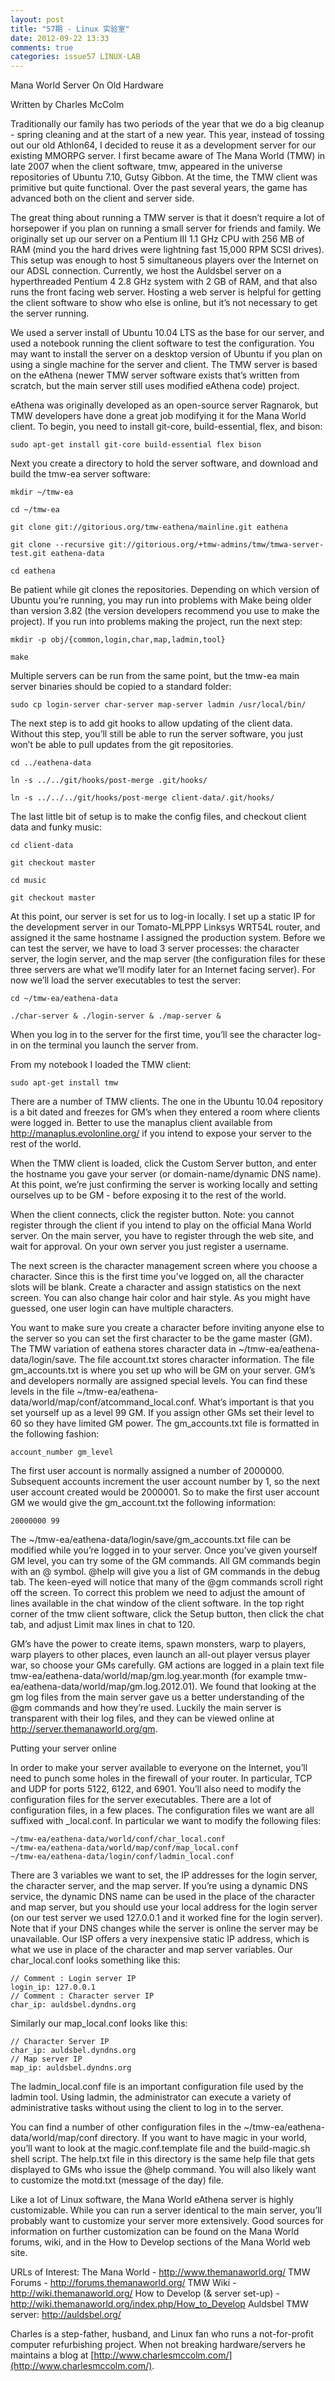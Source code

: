 ```yaml
---
layout: post
title: "57期 - Linux 实验室"
date: 2012-09-22 13:33
comments: true
categories: issue57 LINUX-LAB
---
```


Mana World Server On Old Hardware

Written by Charles McColm

Traditionally our family has two periods of the year that we do a big cleanup - spring cleaning and at the start of a new year. This year, instead of tossing out our old Athlon64, I decided to reuse it as a development server for our existing MMORPG server. I first became aware of The Mana World (TMW) in late 2007 when the client software, tmw, appeared in the universe repositories of Ubuntu 7.10, Gutsy Gibbon. At the time, the TMW client was primitive but quite functional. Over the past several years, the game has advanced both on the client and server side.

The great thing about running a TMW server is that it doesn’t require a lot of horsepower if you plan on running a small server for friends and family. We originally set up our server on a Pentium III 1.1 GHz CPU with 256 MB of RAM (mind you the hard drives were lightning fast 15,000 RPM SCSI drives). This setup was enough to host 5 simultaneous players over the Internet on our ADSL connection. Currently, we host the Auldsbel server on a hyperthreaded Pentium 4 2.8 GHz system with 2 GB of RAM, and that also runs the front facing web server. Hosting a web server is helpful for getting the client software to show who else is online, but it’s not necessary to get the server running.

We used a server install of Ubuntu 10.04 LTS as the base for our server, and used a notebook running the client software to test the configuration. You may want to install the server on a desktop version of Ubuntu if you plan on using a single machine for the server and client. The TMW server is based on the eAthena (newer TMW server software exists that’s written from scratch, but the main server still uses modified eAthena code) project.

eAthena was originally developed as an open-source server Ragnarok, but TMW developers have done a great job modifying it for the Mana World client. To begin, you need to install git-core, build-essential, flex, and bison:

    sudo apt-get install git-core build-essential flex bison

Next you create a directory to hold the server software, and download and build the tmw-ea server software:

    mkdir ~/tmw-ea

    cd ~/tmw-ea

    git clone git://gitorious.org/tmw-eathena/mainline.git eathena

    git clone --recursive git://gitorious.org/+tmw-admins/tmw/tmwa-server-test.git eathena-data

    cd eathena

Be patient while git clones the repositories. Depending on which version of Ubuntu you’re running, you may run into problems with Make being older than version 3.82 (the version developers recommend you use to make the project). If you run into problems making the project, run the next step:

    mkdir -p obj/{common,login,char,map,ladmin,tool}

    make

Multiple servers can be run from the same point, but the tmw-ea main server binaries should be copied to a standard folder:

    sudo cp login-server char-server map-server ladmin /usr/local/bin/

The next step is to add git hooks to allow updating of the client data. Without this step, you’ll still be able to run the server software, you just won’t be able to pull updates from the git repositories.

    cd ../eathena-data

    ln -s ../../git/hooks/post-merge .git/hooks/

    ln -s ../../../git/hooks/post-merge client-data/.git/hooks/

The last little bit of setup is to make the config files, and checkout client data and funky music:

    cd client-data

    git checkout master

    cd music

    git checkout master

At this point, our server is set for us to log-in locally. I set up a static IP for the development server in our Tomato-MLPPP Linksys WRT54L router, and assigned it the same hostname I assigned the production system. Before we can test the server, we have to load 3 server processes: the character server, the login server, and the map server (the configuration files for these three servers are what we’ll modify later for an Internet facing server). For now we’ll load the server executables to test the server:

    cd ~/tmw-ea/eathena-data

    ./char-server & ./login-server & ./map-server &

When you log in to the server for the first time, you’ll see the character log-in on the terminal you launch the server from. 

From my notebook I loaded the TMW client:

    sudo apt-get install tmw

There are a number of TMW clients. The one in the Ubuntu 10.04 repository is a bit dated and freezes for GM’s when they entered a room where clients were logged in. Better to use the manaplus client available from http://manaplus.evolonline.org/ if you intend to expose your server to the rest of the world.

When the TMW client is loaded, click the Custom Server button, and enter the hostname you gave your server (or domain-name/dynamic DNS name). At this point, we’re just confirming the server is working locally and setting ourselves up to be GM - before exposing it to the rest of the world.

When the client connects, click the register button. Note: you cannot register through the client if you intend to play on the official Mana World server. On the main server, you have to register through the web site, and wait for approval. On your own server you just register a username.

The next screen is the character management screen where you choose a character. Since this is the first time you’ve logged on, all the character slots will be blank. Create a character and assign statistics on the next screen. You can also change hair color and hair style. As you might have guessed, one user login can have multiple characters.

You want to make sure you create a character before inviting anyone else to the server so you can set the first character to be the game master (GM). The TMW variation of eathena stores character data in ~/tmw-ea/eathena-data/login/save. The file account.txt stores character information. The file gm_accounts.txt is where you set up who will be GM on your server. GM’s and developers normally are assigned special levels. You can find these levels in the file ~/tmw-ea/eathena-data/world/map/conf/atcommand_local.conf. What’s important is that you set yourself up as a level 99 GM. If you assign other GMs set their level to 60 so they have limited GM power. The gm_accounts.txt file is formatted in the following fashion:

    account_number gm_level

The first user account is normally assigned a number of 2000000. Subsequent accounts increment the user account number by 1, so the next user account created would be 2000001. So to make the first user account GM we would give the gm_account.txt the following information:

    20000000 99

The ~/tmw-ea/eathena-data/login/save/gm_accounts.txt file can be modified while you’re logged in to your server. Once you’ve given yourself GM level, you can try some of the GM commands. All GM commands begin with an @ symbol. @help will give you a list of GM commands in the debug tab. The keen-eyed will notice that many of the @gm commands scroll right off the screen. To correct this problem we need to adjust the amount of lines available in the chat window of the client software. In the top right corner of the tmw client software, click the Setup button, then click the chat tab, and adjust Limit max lines in chat to 120.

GM’s have the power to create items, spawn monsters, warp to players, warp players to other places, even launch an all-out player versus player war, so choose your GMs carefully. GM actions are logged in a plain text file tmw-ea/eathena-data/world/map/gm.log.year.month (for example tmw-ea/eathena-data/world/map/gm.log.2012.01). We found that looking at the gm log files from the main server gave us a better understanding of the @gm commands and how they’re used. Luckily the main server is transparent with their log files, and they can be viewed online at http://server.themanaworld.org/gm.


Putting your server online

In order to make your server available to everyone on the Internet, you’ll need to punch some holes in the firewall of your router. In particular, TCP and UDP for ports 5122, 6122, and 6901. You’ll also need to modify the configuration files for the server executables. There are a lot of configuration files, in a few places. The configuration files we want are all suffixed with _local.conf. In particular we want to modify the following files:

    ~/tmw-ea/eathena-data/world/conf/char_local.conf
    ~/tmw-ea/eathena-data/world/map/conf/map_local.conf
    ~/tmw-ea/eathena-data/login/conf/ladmin_local.conf

There are 3 variables we want to set, the IP addresses for the login server, the character server, and the map server. If you’re using a dynamic DNS service, the dynamic DNS name can be used in the place of the character and map server, but you should use your local address for the login server (on our test server we used 127.0.0.1 and it worked fine for the login server). Note that if your DNS changes while the server is online the server may be unavailable. Our ISP offers a very inexpensive static IP address, which is what we use in place of the character and map server variables. Our char_local.conf looks something like this:

    // Comment : Login server IP
    login_ip: 127.0.0.1
    // Comment : Character server IP
    char_ip: auldsbel.dyndns.org

Similarly our map_local.conf looks like this:

    // Character Server IP
    char_ip: auldsbel.dyndns.org
    // Map server IP
    map_ip: auldsbel.dyndns.org

The ladmin_local.conf file is an important configuration file used by the ladmin tool. Using ladmin, the administrator can execute a variety of administrative tasks without using the client to log in to the server.

You can find a number of other configuration files in the ~/tmw-ea/eathena-data/world/map/conf directory. If you want to have magic in your world, you’ll want to look at the magic.conf.template file and the build-magic.sh shell script. The help.txt file in this directory is the same help file that gets displayed to GMs who issue the @help command. You will also likely want to customize the motd.txt (message of the day) file.

Like a lot of Linux software, the Mana World eAthena server is highly customizable. While you can run a server identical to the main server, you’ll probably want to customize your server more extensively. Good sources for information on further customization can be found on the Mana World forums, wiki, and in the How to Develop sections of the Mana World web site.

URLs of Interest:
The Mana World - http://www.themanaworld.org/
TMW Forums - http://forums.themanaworld.org/
TMW Wiki - http://wiki.themanaworld.org/
How to Develop (& server set-up) - http://wiki.themanaworld.org/index.php/How_to_Develop
Auldsbel TMW server: http://auldsbel.org/



Charles is a step-father, husband, and Linux fan who runs a not-for-profit computer refurbishing project. When not breaking hardware/servers he maintains a blog at [http://www.charlesmccolm.com/](http://www.charlesmccolm.com/).
